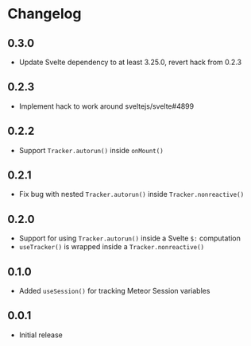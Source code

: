 # Changelog

## 0.3.0
- Update Svelte dependency to at least 3.25.0, revert hack from 0.2.3

## 0.2.3
- Implement hack to work around sveltejs/svelte#4899

## 0.2.2
- Support `Tracker.autorun()` inside `onMount()`

## 0.2.1
- Fix bug with nested `Tracker.autorun()` inside `Tracker.nonreactive()`

## 0.2.0
- Support for using `Tracker.autorun()` inside a Svelte `$:` computation
- `useTracker()` is wrapped inside a `Tracker.nonreactive()`

## 0.1.0
- Added `useSession()` for tracking Meteor Session variables

## 0.0.1
- Initial release
